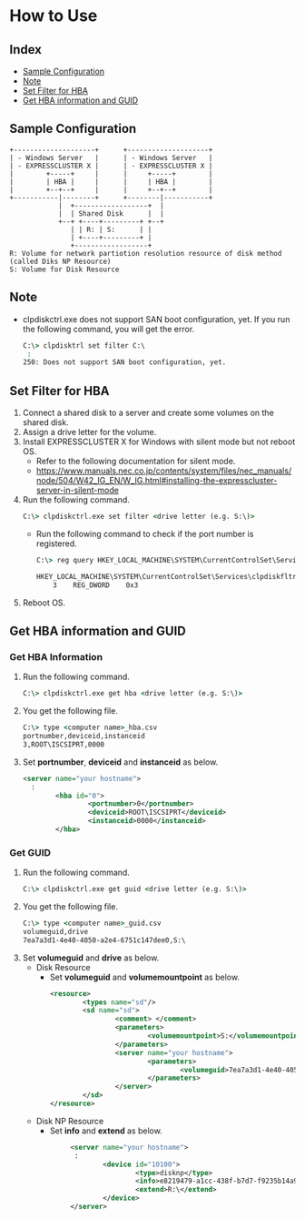 # How to Use
## Index
- [Sample Configuration](#sample-configuration)
- [Note](#note)
- [Set Filter for HBA](#set-filter-for-hba)
- [Get HBA information and GUID](#get-hba-information-and-guid)

## Sample Configuration
```
+--------------------+      +--------------------+
| - Windows Server   |      | - Windows Server   |
| - EXPRESSCLUSTER X |      | - EXPRESSCLUSTER X |
|        +-----+     |      |     +-----+        |
|        | HBA |     |      |     | HBA |        |
|        +--+--+     |      |     +--+--+        |
+-----------|--------+      +--------|-----------+
            |  +------------------+  |
            |  | Shared Disk      |  |
            +--+ +----+---------+ +--+
               | | R: | S:      | |
               | +----+---------+ |
               +------------------+
R: Volume for network partiotion resolution resource of disk method (called Diks NP Resource)
S: Volume for Disk Resource
```

## Note 
- clpdiskctrl.exe does not support SAN boot configuration, yet. If you run the following command, you will get the error.
  ```bat
  C:\> clpdisktrl set filter C:\
   :
  250: Does not support SAN boot configuration, yet.
  ```

## Set Filter for HBA
1. Connect a shared disk to a server and create some volumes on the shared disk. 
1. Assign a drive letter for the volume.
1. Install EXPRESSCLUSTER X for Windows with silent mode but not reboot OS.
   - Refer to the following documentation for silent mode.
    - https://www.manuals.nec.co.jp/contents/system/files/nec_manuals/node/504/W42_IG_EN/W_IG.html#installing-the-expresscluster-server-in-silent-mode 
1. Run the following command.
   ```bat
   C:\> clpdiskctrl.exe set filter <drive letter (e.g. S:\)>
   ```
   - Run the following command to check if the port number is registered.
     ```bat
     C:\> reg query HKEY_LOCAL_MACHINE\SYSTEM\CurrentControlSet\Services\clpdiskfltr\HBAPortList
     
     HKEY_LOCAL_MACHINE\SYSTEM\CurrentControlSet\Services\clpdiskfltr\HBAPortList
         3    REG_DWORD    0x3
     ```
1. Reboot OS.

## Get HBA information and GUID
### Get HBA Information
1. Run the following command.
   ```bat
   C:\> clpdiskctrl.exe get hba <drive letter (e.g. S:\)>
   ```
1. You get the following file.
   ```bat
   C:\> type <computer name>_hba.csv
   portnumber,deviceid,instanceid
   3,ROOT\ISCSIPRT,0000
   ```
1. Set **portnumber**, **deviceid** and **instanceid** as below.
   ```xml
   <server name="your hostname">
     :
           <hba id="0">
                   <portnumber>0</portnumber>
                   <deviceid>ROOT\ISCSIPRT</deviceid>
                   <instanceid>0000</instanceid>
           </hba>
   ```

### Get GUID
1. Run the following command.
   ```bat
   C:\> clpdiskctrl.exe get guid <drive letter (e.g. S:\)>
   ```
1. You get the following file.
   ```bat
   C:\> type <computer name>_guid.csv
   volumeguid,drive
   7ea7a3d1-4e40-4050-a2e4-6751c147dee0,S:\
   ```
1. Set **volumeguid** and **drive** as below.
   - Disk Resource
     - Set **volumeguid** and **volumemountpoint** as below.
       ```xml
       <resource>
               <types name="sd"/>
               <sd name="sd">
                       <comment> </comment>
                       <parameters>
                               <volumemountpoint>S:</volumemountpoint>
                       </parameters>
                       <server name="your hostname">
                               <parameters>
                                       <volumeguid>7ea7a3d1-4e40-4050-a2e4-6751c147dee0</volumeguid>
                               </parameters>
                       </server>
               </sd>
       </resource>
       ```
   - Disk NP Resource
     - Set **info** and **extend** as below.
       ```xml
            <server name="your hostname">
             :
                    <device id="10100">
                            <type>disknp</type>
                            <info>e8219479-a1cc-438f-b7d7-f9235b14a9b4</info>
                            <extend>R:\</extend>
                    </device>
            </server>
       ```